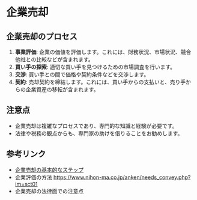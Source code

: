 # 企業売却

## 企業売却のプロセス

1. **事業評価**: 企業の価値を評価します。これには、財務状況、市場状況、競合他社との比較などが含まれます。
2. **買い手の探索**: 適切な買い手を見つけるための市場調査を行います。
3. **交渉**: 買い手との間で価格や契約条件などを交渉します。
4. **契約**: 売却契約を締結します。これには、買い手からの支払いと、売り手からの企業資産の移転が含まれます。

## 注意点

- 企業売却は複雑なプロセスであり、専門的な知識と経験が必要です。
- 法律や税務の観点からも、専門家の助けを借りることをお勧めします。

## 参考リンク

- [企業売却の基本的なステップ](https://jfsc.jp/ma_knowledge/%e3%80%8c%e5%be%a1%e7%a4%be%e3%82%92%e8%b2%b7%e3%81%84%e3%81%9f%e3%81%84%e4%ba%ba%e3%81%8c%e3%81%84%e3%82%8b%e3%81%8b%e3%82%89%e5%a3%b2%e3%81%a3%e3%81%a6%e3%81%8f%e3%82%8c%e3%81%a8%e8%a8%80%e3%82%8f/)
- 企業評価の方法 https://www.nihon-ma.co.jp/anken/needs_convey.php?im=sct01
- 企業売却の法律面での注意点
